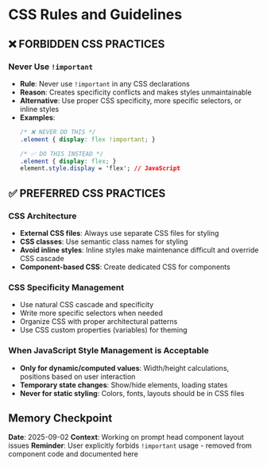 # CSS Rules and Guidelines

## ❌ FORBIDDEN CSS PRACTICES

### Never Use `!important`
- **Rule**: Never use `!important` in any CSS declarations
- **Reason**: Creates specificity conflicts and makes styles unmaintainable
- **Alternative**: Use proper CSS specificity, more specific selectors, or inline styles
- **Examples**:
  ```css
  /* ❌ NEVER DO THIS */
  .element { display: flex !important; }
  
  /* ✅ DO THIS INSTEAD */
  .element { display: flex; }
  element.style.display = 'flex'; // JavaScript
  ```

## ✅ PREFERRED CSS PRACTICES

### CSS Architecture
- **External CSS files**: Always use separate CSS files for styling
- **CSS classes**: Use semantic class names for styling
- **Avoid inline styles**: Inline styles make maintenance difficult and override CSS cascade
- **Component-based CSS**: Create dedicated CSS for components

### CSS Specificity Management
- Use natural CSS cascade and specificity
- Write more specific selectors when needed
- Organize CSS with proper architectural patterns
- Use CSS custom properties (variables) for theming

### When JavaScript Style Management is Acceptable
- **Only for dynamic/computed values**: Width/height calculations, positions based on user interaction
- **Temporary state changes**: Show/hide elements, loading states
- **Never for static styling**: Colors, fonts, layouts should be in CSS files

## Memory Checkpoint
**Date**: 2025-09-02
**Context**: Working on prompt head component layout issues
**Reminder**: User explicitly forbids `!important` usage - removed from component code and documented here